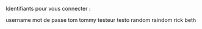 Identifiants pour vous connecter :

username        mot de passe
tom             tommy
testeur         testo
random          raindom
rick            beth
